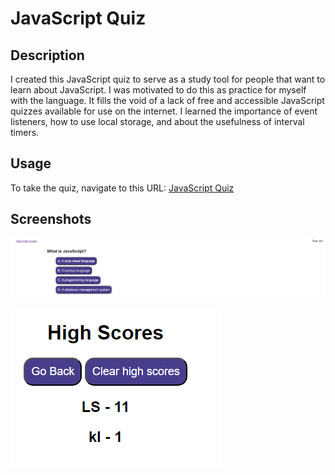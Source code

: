 # JavaScript Quiz

## Description

I created this JavaScript quiz to serve as a study tool for people that want to learn about JavaScript. I was motivated to do this as practice for myself with the language. It fills the void of a lack of free and accessible JavaScript quizzes available for use on the internet. I learned the importance of event listeners, how to use local storage, and about the usefulness of interval timers. 

## Usage

To take the quiz, navigate to this URL: [JavaScript Quiz](https://nicklearning.github.io/coding-quiz/highscores.html)

## Screenshots 

![Homepage](./assets/img/coding%20quiz%20ss.PNG)

![Highscores](./assets/img/high%20score%20ss.PNG)